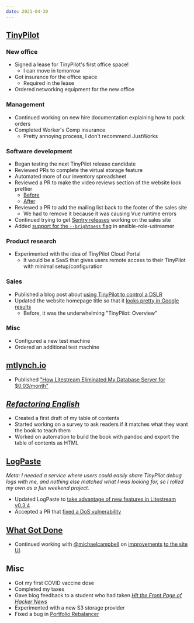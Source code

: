 ```yaml
---
date: 2021-04-30
---
```


## [TinyPilot](https://tinypilotkvm.com)

### New office

- Signed a lease for TinyPilot's first office space!
  - I can move in tomorrow
- Got insurance for the office space
  - Required in the lease
- Ordered networking equipment for the new office

### Management

- Continued working on new hire documentation explaining how to pack orders
- Completed Worker's Comp insurance
  - Pretty annoying process, I don't recommend JustWorks

### Software development

- Began testing the next TinyPilot release candidate
- Reviewed PRs to complete the virtual storage feature
- Automated more of our inventory spreadsheet
- Reviewed a PR to make the video reviews section of the website look prettier
  - [Before](F1Ya.webp)
  - [After](uo57.webp)
- Reviewed a PR to add the mailing list back to the footer of the sales site
  - We had to remove it because it was causing Vue runtime errors
- Continued trying to get [Sentry releases](https://docs.sentry.io/platforms/javascript/configuration/releases/) working on the sales site
- Added [support for the `--brightness` flag](https://github.com/mtlynch/ansible-role-ustreamer/pull/40) in ansible-role-ustreamer

### Product research

- Experimented with the idea of TinyPilot Cloud Portal
  - It would be a SaaS that gives users remote access to their TinyPilot with minimal setup/configuration

### Sales

- Published a blog post about [using TinyPilot to control a DSLR](https://tinypilotkvm.com/blog/dslr)
- Updated the website homepage title so that it [looks pretty in Google results](glEh.webp)
  - Before, it was the underwhelming "TinyPilot: Overview"

### Misc

- Configured a new test machine
- Ordered an additional test machine

## [mtlynch.io](https://mtlynch.io)

- Published ["How Litestream Eliminated My Database Server for $0.03/month"](https://mtlynch.io/litestream/)

## [_Refactoring English_](https://refactoringenglish.com)

- Created a first draft of my table of contents
- Started working on a survey to ask readers if it matches what they want the book to teach them
- Worked on automation to build the book with pandoc and export the table of contents as HTML

## [LogPaste](https://github.com/mtlynch/logpaste)

_Meta: I needed a service where users could easily share TinyPilot debug logs with me, and nothing else matched what I was looking for, so I rolled my own as a fun weekend project._

- Updated LogPaste to [take advantage of new features in Litestream v0.3.4](https://github.com/mtlynch/logpaste/pull/101)
- Accepted a PR that [fixed a DoS vulnerability](https://github.com/mtlynch/logpaste/pull/111)

## [What Got Done](https://whatgotdone.com)

- Continued working with [@michaelcampbell](https://whatgotdone.com/michaelcampbell) on [improvements](https://github.com/mtlynch/whatgotdone/pull/568) [to the site UI](https://github.com/mtlynch/whatgotdone/pull/573).

## Misc

- Got my first COVID vaccine dose
- Completed my taxes
- Gave blog feedback to a student who had taken [_Hit the Front Page of Hacker News_](https://hitthefrontpage.com)
- Experimented with a new S3 storage provider
- Fixed a bug in [Portfolio Rebalancer](https://assetrebalancer.com)
